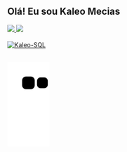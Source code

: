 ## Olá! Eu sou Kaleo Mecias

<div>
  <a href="https://github.com/KaleoMecias">
  <img height="180em" src="https://github-readme-stats.vercel.app/api?username=KaleoMecias&show_icons=true&theme=midnight-purple&include_all_comits=true&count_private=true"/>
  <img height="180em" src="https://github-readme-stats.vercel.app/api/top-langs/?username=KaleoMecias&layout=compact&langs_count=16&theme=midnight-purple"/>
</div>

<div style="display: inline_block"><br>
  <img align="center" alt="Kaleo-SQL" height="100" width="100" src="https://cdn.jsdelivr.net/gh/devicons/devicon/icons/microsoftsqlserver/microsoftsqlserver-plain-wordmark.svg">
</div>

##

<div>

</div>

![snake gif](https://github.com/KaleoMecias/KaleoMecias/blob/output/github-contribution-grid-snake.svg)


